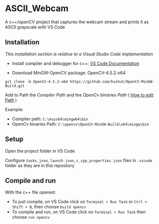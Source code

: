 # ASCII_Webcam
A c++/openCV project that captures the webcam stream and prints it as ASCII grayscale with VS Code

## Installation
*This installation section is relative to a Visual Studio Code implamentation*

- Install compiler and debugger for c++: [VS Code Documentation](https://code.visualstudio.com/docs/languages/cpp)

- Download MinGW-OpenCV package: OpenCV-4.5.2-x64
```
git clone -b OpenCV-4.5.2-x64 https://github.com/huihut/OpenCV-MinGW-Build.git
```

Add to Path the *Compiler Path* and the *OpenCv binaries Path* ( [How to edit Path](https://www.howtogeek.com/118594/how-to-edit-your-system-path-for-easy-command-line-access/) )

Example:
- Compiler path: ```C:\msys64\mingw64\bin```
- OpenCv binaries Path: ```C:\opencv\OpenCV-MinGW-Build\x64\mingw\bin```

## Setup
Open the project folder in VS Code

Configure `tasks.json`, `launch.json`, `c_cpp_properties.json` files in `.vscode` folder as they are in this repository

## Compile and run
With the c++ file opened:
- To just compile, on VS Code click on `Terminal > Run Task` or `Ctrl + Shift + B`, then choose `build opencv`
- To compile and run, on VS Code click on `Terminal > Run Task` then choose `run opencv`
